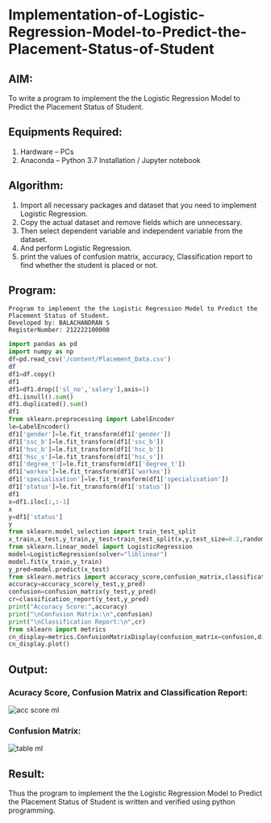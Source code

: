 # Implementation-of-Logistic-Regression-Model-to-Predict-the-Placement-Status-of-Student

## AIM:
To write a program to implement the the Logistic Regression Model to Predict the Placement Status of Student.

## Equipments Required:
1. Hardware – PCs
2. Anaconda – Python 3.7 Installation / Jupyter notebook

## Algorithm:
1. Import all necessary packages and dataset that you need to implement Logistic Regression.
2. Copy the actual dataset and remove fields which are unnecessary.
3. Then select dependent variable and independent variable from the dataset.
4. And perform Logistic Regression.
5. print the values of confusion matrix, accuracy, Classification report to find whether the student is placed or not. 

## Program:
```
Program to implement the the Logistic Regression Model to Predict the Placement Status of Student.
Developed by: BALACHANDRAN S
RegisterNumber: 212222100008
```
```PYTHON
import pandas as pd
import numpy as np
df=pd.read_csv('/content/Placement_Data.csv')
df
df1=df.copy()
df1
df1=df1.drop(['sl_no','salary'],axis=1)
df1.isnull().sum()
df1.duplicated().sum()
df1
from sklearn.preprocessing import LabelEncoder
le=LabelEncoder()
df1['gender']=le.fit_transform(df1['gender'])
df1['ssc_b']=le.fit_transform(df1['ssc_b'])
df1['hsc_b']=le.fit_transform(df1['hsc_b'])
df1['hsc_s']=le.fit_transform(df1['hsc_s'])
df1['degree_t']=le.fit_transform(df1['degree_t'])
df1['workex']=le.fit_transform(df1['workex'])
df1['specialisation']=le.fit_transform(df1['specialisation'])
df1['status']=le.fit_transform(df1['status'])
df1
x=df1.iloc[:,:-1]
x
y=df1['status']
y
from sklearn.model_selection import train_test_split
x_train,x_test,y_train,y_test=train_test_split(x,y,test_size=0.2,random_state=0)
from sklearn.linear_model import LogisticRegression
model=LogisticRegression(solver="liblinear")
model.fit(x_train,y_train)
y_pred=model.predict(x_test)
from sklearn.metrics import accuracy_score,confusion_matrix,classification_report
accuracy=accuracy_score(y_test,y_pred)
confusion=confusion_matrix(y_test,y_pred)
cr=classification_report(y_test,y_pred)
print("Accuracy Score:",accuracy)
print("\nConfusion Matrix:\n",confusion)
print("\nClassification Report:\n",cr)
from sklearn import metrics
cn_display=metrics.ConfusionMatrixDisplay(confusion_matrix=confusion,display_labels=['true','false'])
cn_display.plot()
```

## Output:
### Acuracy Score, Confusion Matrix and Classification Report:

![acc score ml](https://github.com/KRISHNARAJ-D/Implementation-of-Logistic-Regression-Model-to-Predict-the-Placement-Status-of-Student/assets/119559695/1173cc93-f29e-438d-9eae-bf424ef7222c)


### Confusion Matrix:
![table ml](https://github.com/KRISHNARAJ-D/Implementation-of-Logistic-Regression-Model-to-Predict-the-Placement-Status-of-Student/assets/119559695/61dd5842-63d0-45c2-93fa-dc6127f4b4c7)

## Result:
Thus the program to implement the the Logistic Regression Model to Predict the Placement Status of Student is written and verified using python programming.
